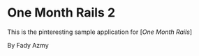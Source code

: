 # One Month Rails 2

This is the pinteresting sample application for 
[*One Month Rails*] 

By Fady Azmy
